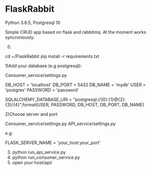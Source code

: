 # FlaskRabbit
Python 3.6.5, Postgresql 10

Simple CRUD app based on flask and rabbitmq.
At the moment works syncroniously.

0)
cd ~/FlaskRabbit
pip install -r requirements.txt

1)Add your database (e.g postgresql):

Consumer_service/settings.py

DB_HOST = 'localhost'
DB_PORT = 5432
DB_NAME = 'mydb'
USER = 'postgres'
PASSWORD = 'password'

SQLALCHEMY_DATABASE_URI = "postgresql://{0}:{1}@{2}:{3}/{4}".format(USER,
                                                                    PASSWORD,
                                                                    DB_HOST,
                                                                    DB_PORT,
                                                                    DB_NAME)
                                                                    

2)Choose server and port

Consumer_service/settings.py
API_service/settings.py

e.g:

FLASK_SERVER_NAME = 'your_host:your_port'

3) python run_api_service.py
4) python run_consumer_service.py
5) open your host/api/
